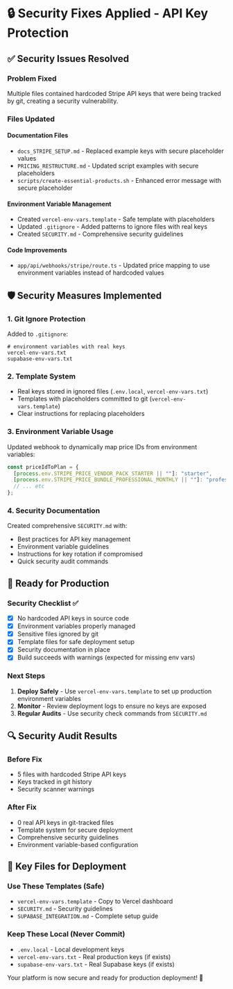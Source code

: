 # 🔒 Security Fixes Applied - API Key Protection

## ✅ Security Issues Resolved

### Problem Fixed
Multiple files contained hardcoded Stripe API keys that were being tracked by git, creating a security vulnerability.

### Files Updated

#### Documentation Files
- `docs_STRIPE_SETUP.md` - Replaced example keys with secure placeholder values
- `PRICING_RESTRUCTURE.md` - Updated script examples with secure placeholders
- `scripts/create-essential-products.sh` - Enhanced error message with secure placeholder

#### Environment Variable Management
- Created `vercel-env-vars.template` - Safe template with placeholders
- Updated `.gitignore` - Added patterns to ignore files with real keys
- Created `SECURITY.md` - Comprehensive security guidelines

#### Code Improvements
- `app/api/webhooks/stripe/route.ts` - Updated price mapping to use environment variables instead of hardcoded values

## 🛡️ Security Measures Implemented

### 1. Git Ignore Protection
Added to `.gitignore`:
```
# environment variables with real keys
vercel-env-vars.txt
supabase-env-vars.txt
```

### 2. Template System
- Real keys stored in ignored files (`.env.local`, `vercel-env-vars.txt`)
- Templates with placeholders committed to git (`vercel-env-vars.template`)
- Clear instructions for replacing placeholders

### 3. Environment Variable Usage
Updated webhook to dynamically map price IDs from environment variables:
```typescript
const priceIdToPlan = {
  [process.env.STRIPE_PRICE_VENDOR_PACK_STARTER || ""]: "starter",
  [process.env.STRIPE_PRICE_BUNDLE_PROFESSIONAL_MONTHLY || ""]: "professional",
  // ... etc
};
```

### 4. Security Documentation
Created comprehensive `SECURITY.md` with:
- Best practices for API key management
- Environment variable guidelines
- Instructions for key rotation if compromised
- Quick security audit commands

## 🚀 Ready for Production

### Security Checklist ✅
- [x] No hardcoded API keys in source code
- [x] Environment variables properly managed
- [x] Sensitive files ignored by git
- [x] Template files for safe deployment setup
- [x] Security documentation in place
- [x] Build succeeds with warnings (expected for missing env vars)

### Next Steps
1. **Deploy Safely** - Use `vercel-env-vars.template` to set up production environment variables
2. **Monitor** - Review deployment logs to ensure no keys are exposed
3. **Regular Audits** - Use security check commands from `SECURITY.md`

## 🔍 Security Audit Results

### Before Fix
- 5 files with hardcoded Stripe API keys
- Keys tracked in git history
- Security scanner warnings

### After Fix  
- 0 real API keys in git-tracked files
- Template system for secure deployment
- Comprehensive security guidelines
- Environment variable-based configuration

## 📝 Key Files for Deployment

### Use These Templates (Safe)
- `vercel-env-vars.template` - Copy to Vercel dashboard
- `SECURITY.md` - Security guidelines
- `SUPABASE_INTEGRATION.md` - Complete setup guide

### Keep These Local (Never Commit)
- `.env.local` - Local development keys
- `vercel-env-vars.txt` - Real production keys (if exists)
- `supabase-env-vars.txt` - Real Supabase keys (if exists)

Your platform is now secure and ready for production deployment! 🎉
